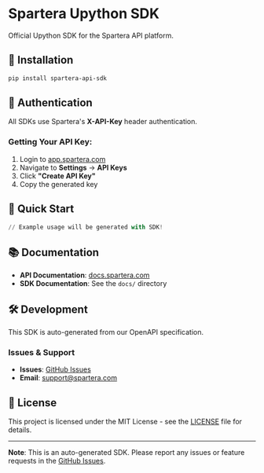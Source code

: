 # Spartera Upython SDK

Official Upython SDK for the Spartera API platform.

## 🚀 Installation

```bash
pip install spartera-api-sdk
```

## 🔐 Authentication

All SDKs use Spartera's **X-API-Key** header authentication.

### Getting Your API Key:
1. Login to [app.spartera.com](https://app.spartera.com)
2. Navigate to **Settings** → **API Keys**
3. Click **"Create API Key"**
4. Copy the generated key

## 📖 Quick Start

```python
// Example usage will be generated with SDK!
```

## 📚 Documentation

- **API Documentation**: [docs.spartera.com](https://docs.spartera.com)
- **SDK Documentation**: See the `docs/` directory

## 🛠️ Development

This SDK is auto-generated from our OpenAPI specification. 

### Issues & Support

- **Issues**: [GitHub Issues](https://github.com/spartera-com/spartera-python-sdk/issues)
- **Email**: support@spartera.com

## 📄 License

This project is licensed under the MIT License - see the [LICENSE](LICENSE) file for details.

---

**Note**: This is an auto-generated SDK. Please report any issues or feature requests in the [GitHub Issues](https://github.com/spartera-com/spartera-python-sdk/issues).
